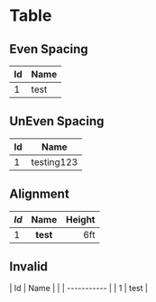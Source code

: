 # Table

## Even Spacing

| Id      | Name		|
| ------- | ----------- |
| 1		  | test		|

## UnEven Spacing

| Id  | Name |
| --- | ---  |
|   1 | testing123   |

## Alignment

| _Id_  | Name  | Height |
| :--- | :---: | ---: |
| 1   | **test**  | 6ft |

## Invalid

| Id      | Name		|
|  | ----------- |
| 1		  | test		|